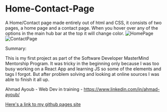 # Home-Contact-Page
A Home/Contact page made entirely out of html and CSS, it consists of two pages, a home page and a contact page. When you hover over any of the options in the main hub bar at the top it will change color.
![HomePage](https://user-images.githubusercontent.com/107888495/222917486-6f3ec6f6-4412-42c2-b593-f3c708cd8881.png)
![ContactPage](https://user-images.githubusercontent.com/107888495/222917487-3ce76dc3-db0f-4fa6-9d60-073dad07e7aa.png)


Summary: 

This is my first project as part of the Software Developer MasterMind Mentorship Program. It was tricky in the beginning only because I was too busy working on a React App and learning JS so some of the elements and tags I forgot. But after problem solving and looking at online sources I was able to finish it all up.

Ahmad Ayoub - Web Dev in training - https://www.linkedin.com/in/ahmad-ayoub/


[Here's a link to my github pages site](https://ahmad-ayoub.github.io/Home-Contact-Page/)

